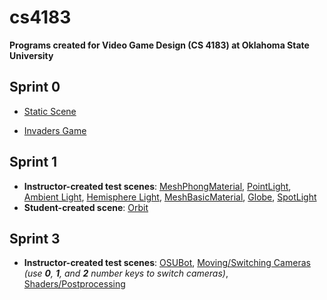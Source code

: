 # cs4183
**Programs created for Video Game Design (CS 4183) at Oklahoma State University**

## Sprint 0

* [Static Scene](http://rawgit.com/BenDMyers/cs4183/master/sprint0/cs4143engine0.html?url=staticScene.json&debug=false)

* [Invaders Game](http://rawgit.com/BenDMyers/cs4183/master/sprint0/cs4143engine0.html?url=INVADERS.json&debug=false)

## Sprint 1

* __Instructor-created test scenes__: [MeshPhongMaterial](http://rawgit.com/BenDMyers/cs4183/master/sprint1/cs4143engine0.html?url=scene1aPhongMaterial.json), [PointLight](http://rawgit.com/BenDMyers/cs4183/master/sprint1/cs4143engine0.html?url=scene1bPointLight.json), [Ambient Light](http://rawgit.com/BenDMyers/cs4183/master/sprint1/cs4143engine0.html?url=scene1cAmbientLight.json), [Hemisphere Light](http://rawgit.com/BenDMyers/cs4183/master/sprint1/cs4143engine0.html?url=scene1dHemisphereLight.json), [MeshBasicMaterial](http://rawgit.com/BenDMyers/cs4183/master/sprint1/cs4143engine0.html?url=scene1eBasicMaterial.json), [Globe](http://rawgit.com/BenDMyers/cs4183/master/sprint1/cs4143engine0.html?url=scene1fGlobe.json), [SpotLight](http://rawgit.com/BenDMyers/cs4183/master/sprint1/cs4143engine0.html?url=scene1gSpotLight.json)
* __Student-created scene__: [Orbit](http://rawgit.com/BenDMyers/cs4183/master/sprint1/cs4143engine0.html?url=orbit.json)

## Sprint 3

* __Instructor-created test scenes__: [OSUBot](http://rawgit.com/BenDMyers/cs4183/master/sprint3/cs4143engine0.html?url=scene3aObj.json&debug=false), [Moving/Switching Cameras](http://rawgit.com/BenDMyers/cs4183/master/sprint3/cs4143engine0.html?url=scene3cCameras.json) *(use __0__, __1__, and __2__ number keys to switch cameras)*, [Shaders/Postprocessing](http://rawgit.com/BenDMyers/cs4183/master/sprint3/cs4143engine0.html?url=scene3d.json&debug=false)
